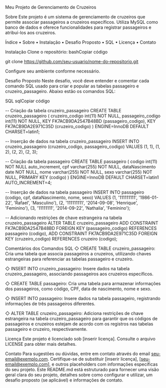 

Meu Projeto de Gerenciamento de Cruzeiros

Sobre
Este projeto é um sistema de gerenciamento de cruzeiros que permite associar passageiros a cruzeiros específicos. Utiliza MySQL como banco de dados e oferece funcionalidades para registrar passageiros e atribuí-los aos cruzeiros.

Índice
• Sobre
• Instalação
• Desafio Proposto
• SQL
• Licença
• Contato


Instalação
Clone o repositório:
bashCopiar código

git clone https://github.com/seu-usuario/nome-do-repositorio.git


Configure seu ambiente conforme necessário.

Desafio Proposto
Neste desafio, você deve entender e comentar cada comando SQL usado para criar e popular as tabelas passageiro e cruzeiro_passageiro. Abaixo estão os comandos SQL:

SQL
sqlCopiar código

-- Criação da tabela cruzeiro_passageiro
CREATE TABLE cruzeiro_passageiro (
  cruzeiro_codigo int(11) NOT NULL,
  passageiro_codigo int(11) NOT NULL,
  KEY FK7ACB9DA2547B48BD (passageiro_codigo),
  KEY FK7ACB9DA2E971C35D (cruzeiro_codigo)
) ENGINE=InnoDB DEFAULT CHARSET=latin1;

-- Inserção de dados na tabela cruzeiro_passageiro
INSERT INTO cruzeiro_passageiro (cruzeiro_codigo, passageiro_codigo) VALUES 
(1, 1),
(1, 2),
(2, 2),
(2, 3);

-- Criação da tabela passageiro
CREATE TABLE passageiro (
  codigo int(11) NOT NULL auto_increment,
  cpf varchar(255) NOT NULL,
  dataNascimento date NOT NULL,
  nome varchar(255) NOT NULL,
  sexo varchar(255) NOT NULL,
  PRIMARY KEY (codigo)
) ENGINE=InnoDB DEFAULT CHARSET=latin1 AUTO_INCREMENT=4;

-- Inserção de dados na tabela passageiro
INSERT INTO passageiro (codigo, cpf, dataNascimento, nome, sexo) VALUES 
(1, '111111111', '1986-01-22', 'Rafael', 'Masculino'),
(2, '111111111', '2014-09-08', 'Henrique', 'Feminino'),
(3, '11111111', '2014-09-22', 'Nathalia', 'Feminino');

-- Adicionando restrições de chave estrangeira na tabela cruzeiro_passageiro
ALTER TABLE cruzeiro_passageiro
  ADD CONSTRAINT FK7ACB9DA2547B48BD FOREIGN KEY (passageiro_codigo) REFERENCES passageiro (codigo),
  ADD CONSTRAINT FK7ACB9DA2E971C35D FOREIGN KEY (cruzeiro_codigo) REFERENCES cruzeiro (codigo);



Comentários dos Comandos SQL
◇ CREATE TABLE cruzeiro_passageiro: Cria uma tabela que associa passageiros a cruzeiros, utilizando chaves estrangeiras para referenciar as tabelas passageiro e cruzeiro.

◇ INSERT INTO cruzeiro_passageiro: Insere dados na tabela cruzeiro_passageiro, associando passageiros aos cruzeiros específicos.

◇ CREATE TABLE passageiro: Cria uma tabela para armazenar informações dos passageiros, como código, CPF, data de nascimento, nome e sexo.

◇ INSERT INTO passageiro: Insere dados na tabela passageiro, registrando informações de três passageiros diferentes.

◇ ALTER TABLE cruzeiro_passageiro: Adiciona restrições de chave estrangeira na tabela cruzeiro_passageiro para garantir que os códigos de passageiros e cruzeiros estejam de acordo com os registros nas tabelas passageiro e cruzeiro, respectivamente.



Licença
Este projeto é licenciado sob [inserir licença]. Consulte o arquivo LICENSE para obter mais detalhes.

Contato
Para sugestões ou dúvidas, entre em contato através do email seu-email@exemplo.com.
Certifique-se de substituir [inserir licença], [seu-email@exemplo.com], e outros placeholders com informações específicas do seu projeto. Este README.md está estruturado para fornecer uma visão geral clara do seu projeto, detalhes sobre como configurar e utilizar, um desafio proposto (se aplicável) e informações de contato.
